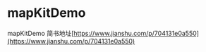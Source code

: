 # mapKitDemo
mapKitDemo
简书地址[https://www.jianshu.com/p/704131e0a550](https://www.jianshu.com/p/704131e0a550)
